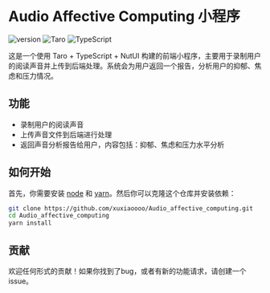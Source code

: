 # Audio Affective Computing 小程序

![version](https://img.shields.io/badge/version-1.0.0-blue)
![Taro](https://img.shields.io/badge/Taro-v3.3.3-green)
![TypeScript](https://img.shields.io/badge/TypeScript-4.3.5-blue)

这是一个使用 Taro + TypeScript + NutUI 构建的前端小程序，主要用于录制用户的阅读声音并上传到后端处理。系统会为用户返回一个报告，分析用户的抑郁、焦虑和压力情况。

## 功能

- 录制用户的阅读声音
- 上传声音文件到后端进行处理
- 返回声音分析报告给用户，内容包括：抑郁、焦虑和压力水平分析

## 如何开始

首先，你需要安装 [node](https://nodejs.org/en/) 和 [yarn](https://yarnpkg.com/)。然后你可以克隆这个仓库并安装依赖：

```bash
git clone https://github.com/xuxiaoooo/Audio_affective_computing.git
cd Audio_affective_computing
yarn install
```

## 贡献
欢迎任何形式的贡献！如果你找到了bug，或者有新的功能请求，请创建一个issue。
